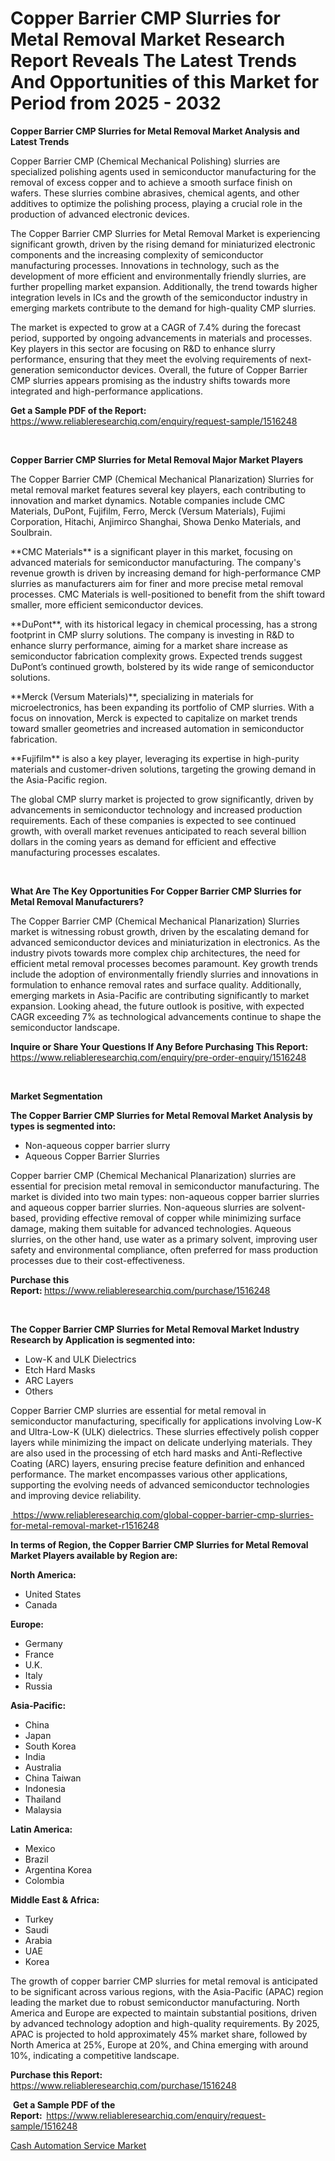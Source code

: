 <p><h1>Copper Barrier CMP Slurries for Metal Removal Market Research Report Reveals The Latest Trends And Opportunities of this Market for Period from 2025 - 2032</h1></p><p><strong>Copper Barrier CMP Slurries for Metal Removal Market Analysis and Latest Trends</strong></p>
<p><p>Copper Barrier CMP (Chemical Mechanical Polishing) slurries are specialized polishing agents used in semiconductor manufacturing for the removal of excess copper and to achieve a smooth surface finish on wafers. These slurries combine abrasives, chemical agents, and other additives to optimize the polishing process, playing a crucial role in the production of advanced electronic devices.</p><p>The Copper Barrier CMP Slurries for Metal Removal Market is experiencing significant growth, driven by the rising demand for miniaturized electronic components and the increasing complexity of semiconductor manufacturing processes. Innovations in technology, such as the development of more efficient and environmentally friendly slurries, are further propelling market expansion. Additionally, the trend towards higher integration levels in ICs and the growth of the semiconductor industry in emerging markets contribute to the demand for high-quality CMP slurries.</p><p>The market is expected to grow at a CAGR of 7.4% during the forecast period, supported by ongoing advancements in materials and processes. Key players in this sector are focusing on R&D to enhance slurry performance, ensuring that they meet the evolving requirements of next-generation semiconductor devices. Overall, the future of Copper Barrier CMP slurries appears promising as the industry shifts towards more integrated and high-performance applications.</p></p>
<p><strong>Get a Sample PDF of the Report:&nbsp;</strong> <a href="https://www.reliableresearchiq.com/enquiry/request-sample/1516248?utm_campaign=2265&utm_medium=2&utm_source=Github&utm_content=ia&utm_term=29032025&utm_id=copper-barrier-cmp-slurries-for-metal-removal">https://www.reliableresearchiq.com/enquiry/request-sample/1516248</a></p>
<p>&nbsp;</p>
<p><strong>Copper Barrier CMP Slurries for Metal Removal Major Market Players</strong></p>
<p><p>The Copper Barrier CMP (Chemical Mechanical Planarization) Slurries for metal removal market features several key players, each contributing to innovation and market dynamics. Notable companies include CMC Materials, DuPont, Fujifilm, Ferro, Merck (Versum Materials), Fujimi Corporation, Hitachi, Anjimirco Shanghai, Showa Denko Materials, and Soulbrain.</p><p>**CMC Materials** is a significant player in this market, focusing on advanced materials for semiconductor manufacturing. The company's revenue growth is driven by increasing demand for high-performance CMP slurries as manufacturers aim for finer and more precise metal removal processes. CMC Materials is well-positioned to benefit from the shift toward smaller, more efficient semiconductor devices.</p><p>**DuPont**, with its historical legacy in chemical processing, has a strong footprint in CMP slurry solutions. The company is investing in R&D to enhance slurry performance, aiming for a market share increase as semiconductor fabrication complexity grows. Expected trends suggest DuPont’s continued growth, bolstered by its wide range of semiconductor solutions.</p><p>**Merck (Versum Materials)**, specializing in materials for microelectronics, has been expanding its portfolio of CMP slurries. With a focus on innovation, Merck is expected to capitalize on market trends toward smaller geometries and increased automation in semiconductor fabrication.  </p><p>**Fujifilm** is also a key player, leveraging its expertise in high-purity materials and customer-driven solutions, targeting the growing demand in the Asia-Pacific region.</p><p>The global CMP slurry market is projected to grow significantly, driven by advancements in semiconductor technology and increased production requirements. Each of these companies is expected to see continued growth, with overall market revenues anticipated to reach several billion dollars in the coming years as demand for efficient and effective manufacturing processes escalates.</p></p>
<p>&nbsp;</p>
<p><strong>What Are The Key Opportunities For Copper Barrier CMP Slurries for Metal Removal Manufacturers?</strong></p>
<p><p>The Copper Barrier CMP (Chemical Mechanical Planarization) Slurries market is witnessing robust growth, driven by the escalating demand for advanced semiconductor devices and miniaturization in electronics. As the industry pivots towards more complex chip architectures, the need for efficient metal removal processes becomes paramount. Key growth trends include the adoption of environmentally friendly slurries and innovations in formulation to enhance removal rates and surface quality. Additionally, emerging markets in Asia-Pacific are contributing significantly to market expansion. Looking ahead, the future outlook is positive, with expected CAGR exceeding 7% as technological advancements continue to shape the semiconductor landscape.</p></p>
<p><strong>Inquire or Share Your Questions If Any Before Purchasing This Report:</strong> <a href="https://www.reliableresearchiq.com/enquiry/pre-order-enquiry/1516248?utm_campaign=2265&utm_medium=2&utm_source=Github&utm_content=ia&utm_term=29032025&utm_id=copper-barrier-cmp-slurries-for-metal-removal">https://www.reliableresearchiq.com/enquiry/pre-order-enquiry/1516248</a></p>
<p>&nbsp;</p>
<p><strong>Market Segmentation</strong></p>
<p><strong>The Copper Barrier CMP Slurries for Metal Removal Market Analysis by types is segmented into:</strong></p>
<p><ul><li>Non-aqueous copper barrier slurry</li><li>Aqueous Copper Barrier Slurries</li></ul></p>
<p><p>Copper barrier CMP (Chemical Mechanical Planarization) slurries are essential for precision metal removal in semiconductor manufacturing. The market is divided into two main types: non-aqueous copper barrier slurries and aqueous copper barrier slurries. Non-aqueous slurries are solvent-based, providing effective removal of copper while minimizing surface damage, making them suitable for advanced technologies. Aqueous slurries, on the other hand, use water as a primary solvent, improving user safety and environmental compliance, often preferred for mass production processes due to their cost-effectiveness.</p></p>
<p><strong>Purchase this Report:&nbsp;</strong><a href="https://www.reliableresearchiq.com/purchase/1516248?utm_campaign=2265&utm_medium=2&utm_source=Github&utm_content=ia&utm_term=29032025&utm_id=copper-barrier-cmp-slurries-for-metal-removal">https://www.reliableresearchiq.com/purchase/1516248</a></p>
<p>&nbsp;</p>
<p><strong>The Copper Barrier CMP Slurries for Metal Removal Market Industry Research by Application is segmented into:</strong></p>
<p><ul><li>Low-K and ULK Dielectrics</li><li>Etch Hard Masks</li><li>ARC Layers</li><li>Others</li></ul></p>
<p><p>Copper Barrier CMP slurries are essential for metal removal in semiconductor manufacturing, specifically for applications involving Low-K and Ultra-Low-K (ULK) dielectrics. These slurries effectively polish copper layers while minimizing the impact on delicate underlying materials. They are also used in the processing of etch hard masks and Anti-Reflective Coating (ARC) layers, ensuring precise feature definition and enhanced performance. The market encompasses various other applications, supporting the evolving needs of advanced semiconductor technologies and improving device reliability.</p></p>
<p><a href="https://www.reliableresearchiq.com/global-copper-barrier-cmp-slurries-for-metal-removal-market-r1516248?utm_campaign=2265&utm_medium=2&utm_source=Github&utm_content=ia&utm_term=29032025&utm_id=copper-barrier-cmp-slurries-for-metal-removal">&nbsp;https://www.reliableresearchiq.com/global-copper-barrier-cmp-slurries-for-metal-removal-market-r1516248</a></p>
<p><strong>In terms of Region, the Copper Barrier CMP Slurries for Metal Removal Market Players available by Region are:</strong></p>
<p>
    <p> <strong> North America: </strong>
        <ul>
            <li>United States</li>
            <li>Canada</li>
        </ul>
        </p> 
    <p> <strong> Europe: </strong>
        <ul>
            <li>Germany</li>
            <li>France</li>
            <li>U.K.</li>
            <li>Italy</li>
            <li>Russia</li>
        </ul>
        </p> 
    <p> <strong> Asia-Pacific: </strong>
        <ul>
            <li>China</li>
            <li>Japan</li>
            <li>South Korea</li>
            <li>India</li>
            <li>Australia</li>
            <li>China Taiwan</li>
            <li>Indonesia</li>
            <li>Thailand</li>
            <li>Malaysia</li>
        </ul>
        </p> 
    <p> <strong> Latin America: </strong>
        <ul>
            <li>Mexico</li>
            <li>Brazil</li>
            <li>Argentina Korea</li>
            <li>Colombia</li>
        </ul>
        </p> 
    <p> <strong> Middle East & Africa: </strong>
        <ul>
            <li>Turkey</li>
            <li>Saudi</li>
            <li>Arabia</li>
            <li>UAE</li>
            <li>Korea</li>
        </ul>
    </p>
    </p>
<p><p>The growth of copper barrier CMP slurries for metal removal is anticipated to be significant across various regions, with the Asia-Pacific (APAC) region leading the market due to robust semiconductor manufacturing. North America and Europe are expected to maintain substantial positions, driven by advanced technology adoption and high-quality requirements. By 2025, APAC is projected to hold approximately 45% market share, followed by North America at 25%, Europe at 20%, and China emerging with around 10%, indicating a competitive landscape.</p></p>
<p><strong>Purchase this Report: </strong><a href="https://www.reliableresearchiq.com/purchase/1516248?utm_campaign=2265&utm_medium=2&utm_source=Github&utm_content=ia&utm_term=29032025&utm_id=copper-barrier-cmp-slurries-for-metal-removal">https://www.reliableresearchiq.com/purchase/1516248</a></p>
<p>&nbsp;<strong>Get a Sample PDF of the Report:&nbsp;&nbsp;</strong><a href="https://www.reliableresearchiq.com/enquiry/request-sample/1516248?utm_campaign=2265&utm_medium=2&utm_source=Github&utm_content=ia&utm_term=29032025&utm_id=copper-barrier-cmp-slurries-for-metal-removal">https://www.reliableresearchiq.com/enquiry/request-sample/1516248</a></p>
<p><strong></strong></p>
<p><p><a href="https://github.com/rosamariarocque98/Market-Research-Report-List-1/blob/main/cash-automation-service-market.md?utm_campaign=2265&utm_medium=2&utm_source=Github&utm_content=ia&utm_term=29032025&utm_id=copper-barrier-cmp-slurries-for-metal-removal">Cash Automation Service Market</a></p></p>